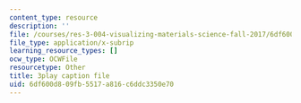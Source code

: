 ```yaml
---
content_type: resource
description: ''
file: /courses/res-3-004-visualizing-materials-science-fall-2017/6df600d809fb5517a816c6ddc3350e70_EmeWBxXlzKA.vtt
file_type: application/x-subrip
learning_resource_types: []
ocw_type: OCWFile
resourcetype: Other
title: 3play caption file
uid: 6df600d8-09fb-5517-a816-c6ddc3350e70
---
```

